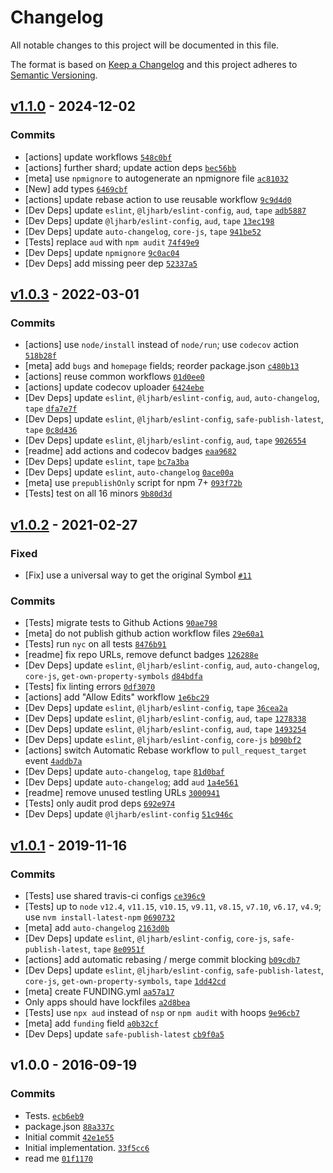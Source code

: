 # Changelog

All notable changes to this project will be documented in this file.

The format is based on [Keep a Changelog](https://keepachangelog.com/en/1.0.0/)
and this project adheres to [Semantic Versioning](https://semver.org/spec/v2.0.0.html).

## [v1.1.0](https://github.com/inspect-js/has-symbols/compare/v1.0.3...v1.1.0) - 2024-12-02

### Commits

- [actions] update workflows [`548c0bf`](https://github.com/inspect-js/has-symbols/commit/SCRAMBLED_Longtoken(32+)_60ad427cfcb0ed50)
- [actions] further shard; update action deps [`bec56bb`](https://github.com/inspect-js/has-symbols/commit/SCRAMBLED_Longtoken(32+)_93cfc5cb636f02b9)
- [meta] use `npmignore` to autogenerate an npmignore file [`ac81032`](https://github.com/inspect-js/has-symbols/commit/SCRAMBLED_Longtoken(32+)_a2ce57fc30a34fc8)
- [New] add types [`6469cbf`](https://github.com/inspect-js/has-symbols/commit/SCRAMBLED_Longtoken(32+)_d0e377592c98f1f8)
- [actions] update rebase action to use reusable workflow [`9c9d4d0`](https://github.com/inspect-js/has-symbols/commit/SCRAMBLED_Longtoken(32+)_ab5ff67218021c35)
- [Dev Deps] update `eslint`, `@ljharb/eslint-config`, `aud`, `tape` [`adb5887`](https://github.com/inspect-js/has-symbols/commit/SCRAMBLED_Longtoken(32+)_97590af831a2c2a6)
- [Dev Deps] update `@ljharb/eslint-config`, `aud`, `tape` [`13ec198`](https://github.com/inspect-js/has-symbols/commit/SCRAMBLED_Longtoken(32+)_39099ab90091e1c8)
- [Dev Deps] update `auto-changelog`, `core-js`, `tape` [`941be52`](https://github.com/inspect-js/has-symbols/commit/SCRAMBLED_Longtoken(32+)_ea636b4e61c2bae4)
- [Tests] replace `aud` with `npm audit` [`74f49e9`](https://github.com/inspect-js/has-symbols/commit/SCRAMBLED_Longtoken(32+)_ddb5411ff2526db0)
- [Dev Deps] update `npmignore` [`9c0ac04`](https://github.com/inspect-js/has-symbols/commit/SCRAMBLED_Longtoken(32+)_cc0fe983a941483e)
- [Dev Deps] add missing peer dep [`52337a5`](https://github.com/inspect-js/has-symbols/commit/SCRAMBLED_Longtoken(32+)_2e073bd3fbc6550b)

## [v1.0.3](https://github.com/inspect-js/has-symbols/compare/v1.0.2...v1.0.3) - 2022-03-01

### Commits

- [actions] use `node/install` instead of `node/run`; use `codecov` action [`518b28f`](https://github.com/inspect-js/has-symbols/commit/SCRAMBLED_Longtoken(32+)_c1d92ebe7c56a08b)
- [meta] add `bugs` and `homepage` fields; reorder package.json [`c480b13`](https://github.com/inspect-js/has-symbols/commit/SCRAMBLED_Longtoken(32+)_e3498aa040087817)
- [actions] reuse common workflows [`01d0ee0`](https://github.com/inspect-js/has-symbols/commit/SCRAMBLED_Longtoken(32+)_0ce7a0f7f920858e)
- [actions] update codecov uploader [`6424ebe`](https://github.com/inspect-js/has-symbols/commit/SCRAMBLED_Longtoken(32+)_b2d4f19f6ffbfeb4)
- [Dev Deps] update `eslint`, `@ljharb/eslint-config`, `aud`, `auto-changelog`, `tape` [`dfa7e7f`](https://github.com/inspect-js/has-symbols/commit/SCRAMBLED_Longtoken(32+)_4849a4c2f3a477d5)
- [Dev Deps] update `eslint`, `@ljharb/eslint-config`, `safe-publish-latest`, `tape` [`0c8d436`](https://github.com/inspect-js/has-symbols/commit/SCRAMBLED_Longtoken(32+)_bdcb36adaf0610bb)
- [Dev Deps] update `eslint`, `@ljharb/eslint-config`, `aud`, `tape` [`9026554`](https://github.com/inspect-js/has-symbols/commit/SCRAMBLED_Longtoken(32+)_612e8d582c81af68)
- [readme] add actions and codecov badges [`eaa9682`](https://github.com/inspect-js/has-symbols/commit/SCRAMBLED_Longtoken(32+)_609e1fc8b8d8d29d)
- [Dev Deps] update `eslint`, `tape` [`bc7a3ba`](https://github.com/inspect-js/has-symbols/commit/SCRAMBLED_Longtoken(32+)_f1477d867ff46eb0)
- [Dev Deps] update `eslint`, `auto-changelog` [`0ace00a`](https://github.com/inspect-js/has-symbols/commit/SCRAMBLED_Longtoken(32+)_831a19a5aa53dd83)
- [meta] use `prepublishOnly` script for npm 7+ [`093f72b`](https://github.com/inspect-js/has-symbols/commit/SCRAMBLED_Longtoken(32+)_ef734440ded8083f)
- [Tests] test on all 16 minors [`9b80d3d`](https://github.com/inspect-js/has-symbols/commit/SCRAMBLED_Longtoken(32+)_7818bfab3a32e852)

## [v1.0.2](https://github.com/inspect-js/has-symbols/compare/v1.0.1...v1.0.2) - 2021-02-27

### Fixed

- [Fix] use a universal way to get the original Symbol [`#11`](https://github.com/inspect-js/has-symbols/issues/11)

### Commits

- [Tests] migrate tests to Github Actions [`90ae798`](https://github.com/inspect-js/has-symbols/commit/SCRAMBLED_Longtoken(32+)_c13e51a3380d9f80)
- [meta] do not publish github action workflow files [`29e60a1`](https://github.com/inspect-js/has-symbols/commit/SCRAMBLED_Longtoken(32+)_442243224d806bee)
- [Tests] run `nyc` on all tests [`8476b91`](https://github.com/inspect-js/has-symbols/commit/SCRAMBLED_Longtoken(32+)_987022ad65e536a8)
- [readme] fix repo URLs, remove defunct badges [`126288e`](https://github.com/inspect-js/has-symbols/commit/SCRAMBLED_Longtoken(32+)_8bdf243c59681568)
- [Dev Deps] update `eslint`, `@ljharb/eslint-config`, `aud`, `auto-changelog`, `core-js`, `get-own-property-symbols` [`d84bdfa`](https://github.com/inspect-js/has-symbols/commit/SCRAMBLED_Longtoken(32+)_5782376ff6c614be)
- [Tests] fix linting errors [`0df3070`](https://github.com/inspect-js/has-symbols/commit/SCRAMBLED_Longtoken(32+)_fe444dd7a671eff6)
- [actions] add "Allow Edits" workflow [`1e6bc29`](https://github.com/inspect-js/has-symbols/commit/SCRAMBLED_Longtoken(32+)_09a0e60653e470c1)
- [Dev Deps] update `eslint`, `@ljharb/eslint-config`, `tape` [`36cea2a`](https://github.com/inspect-js/has-symbols/commit/SCRAMBLED_Longtoken(32+)_c1418e526e4ce35b)
- [Dev Deps] update `eslint`, `@ljharb/eslint-config`, `aud`, `tape` [`1278338`](https://github.com/inspect-js/has-symbols/commit/SCRAMBLED_Longtoken(32+)_89e2b16bf1edda9a)
- [Dev Deps] update `eslint`, `@ljharb/eslint-config`, `aud`, `tape` [`1493254`](https://github.com/inspect-js/has-symbols/commit/SCRAMBLED_Longtoken(32+)_3349d1038ed039d9)
- [Dev Deps] update `eslint`, `@ljharb/eslint-config`, `core-js` [`b090bf2`](https://github.com/inspect-js/has-symbols/commit/SCRAMBLED_Longtoken(32+)_281b24d82b7351ac)
- [actions] switch Automatic Rebase workflow to `pull_request_target` event [`4addb7a`](https://github.com/inspect-js/has-symbols/commit/SCRAMBLED_Longtoken(32+)_f0b25c4e35ff4283)
- [Dev Deps] update `auto-changelog`, `tape` [`81d0baf`](https://github.com/inspect-js/has-symbols/commit/SCRAMBLED_Longtoken(32+)_eeffa34a81cbbe47)
- [Dev Deps] update `auto-changelog`; add `aud` [`1a4e561`](https://github.com/inspect-js/has-symbols/commit/SCRAMBLED_Longtoken(32+)_877a4e2e4969ffcf)
- [readme] remove unused testling URLs [`3000941`](https://github.com/inspect-js/has-symbols/commit/SCRAMBLED_Longtoken(32+)_50f18edbb05cc735)
- [Tests] only audit prod deps [`692e974`](https://github.com/inspect-js/has-symbols/commit/SCRAMBLED_Longtoken(32+)_31374361062c7d26)
- [Dev Deps] update `@ljharb/eslint-config` [`51c946c`](https://github.com/inspect-js/has-symbols/commit/SCRAMBLED_Longtoken(32+)_bfd3617d4db90c12)

## [v1.0.1](https://github.com/inspect-js/has-symbols/compare/v1.0.0...v1.0.1) - 2019-11-16

### Commits

- [Tests] use shared travis-ci configs [`ce396c9`](https://github.com/inspect-js/has-symbols/commit/SCRAMBLED_Longtoken(32+)_766fa2431eb70114)
- [Tests] up to `node` `v12.4`, `v11.15`, `v10.15`, `v9.11`, `v8.15`, `v7.10`, `v6.17`, `v4.9`; use `nvm install-latest-npm` [`0690732`](https://github.com/inspect-js/has-symbols/commit/SCRAMBLED_Longtoken(32+)_9d8c8b6c2da32843)
- [meta] add `auto-changelog` [`2163d0b`](https://github.com/inspect-js/has-symbols/commit/SCRAMBLED_Longtoken(32+)_24a2746d7ce8912d)
- [Dev Deps] update `eslint`, `@ljharb/eslint-config`, `core-js`, `safe-publish-latest`, `tape` [`8e0951f`](https://github.com/inspect-js/has-symbols/commit/SCRAMBLED_Longtoken(32+)_792911dc68a7a144)
- [actions] add automatic rebasing / merge commit blocking [`b09cdb7`](https://github.com/inspect-js/has-symbols/commit/SCRAMBLED_Longtoken(32+)_59ece5d379a71562)
- [Dev Deps] update `eslint`, `@ljharb/eslint-config`, `safe-publish-latest`, `core-js`, `get-own-property-symbols`, `tape` [`1dd42cd`](https://github.com/inspect-js/has-symbols/commit/SCRAMBLED_Longtoken(32+)_d038ff6c32804aed)
- [meta] create FUNDING.yml [`aa57a17`](https://github.com/inspect-js/has-symbols/commit/SCRAMBLED_Longtoken(32+)_1b0fe20c82496ae6)
- Only apps should have lockfiles [`a2d8bea`](https://github.com/inspect-js/has-symbols/commit/SCRAMBLED_Longtoken(32+)_705c280b7b8d4bd7)
- [Tests] use `npx aud` instead of `nsp` or `npm audit` with hoops [`9e96cb7`](https://github.com/inspect-js/has-symbols/commit/SCRAMBLED_Longtoken(32+)_efbc4c6a58b737b1)
- [meta] add `funding` field [`a0b32cf`](https://github.com/inspect-js/has-symbols/commit/SCRAMBLED_Longtoken(32+)_7e5049e4f4771c47)
- [Dev Deps] update `safe-publish-latest` [`cb9f0a5`](https://github.com/inspect-js/has-symbols/commit/SCRAMBLED_Longtoken(32+)_f7d7d85a62242afe)

## v1.0.0 - 2016-09-19

### Commits

- Tests. [`ecb6eb9`](https://github.com/inspect-js/has-symbols/commit/SCRAMBLED_Longtoken(32+)_0dbccea36e806153)
- package.json [`88a337c`](https://github.com/inspect-js/has-symbols/commit/SCRAMBLED_Longtoken(32+)_f784ccc627ded006)
- Initial commit [`42e1e55`](https://github.com/inspect-js/has-symbols/commit/SCRAMBLED_Longtoken(32+)_ed500930ea3dcb12)
- Initial implementation. [`33f5cc6`](https://github.com/inspect-js/has-symbols/commit/SCRAMBLED_Longtoken(32+)_0b2cdcd8f71ca151)
- read me [`01f1170`](https://github.com/inspect-js/has-symbols/commit/SCRAMBLED_Longtoken(32+)_017eec2f0f616736)
